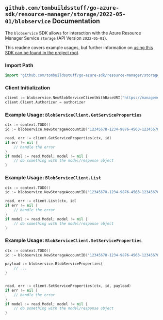 
## `github.com/tombuildsstuff/go-azure-sdk/resource-manager/storage/2022-05-01/blobservice` Documentation

The `blobservice` SDK allows for interaction with the Azure Resource Manager Service `storage` (API Version `2022-05-01`).

This readme covers example usages, but further information on [using this SDK can be found in the project root](https://github.com/tombuildsstuff/go-azure-sdk/tree/main/docs).

### Import Path

```go
import "github.com/tombuildsstuff/go-azure-sdk/resource-manager/storage/2022-05-01/blobservice"
```


### Client Initialization

```go
client := blobservice.NewBlobServiceClientWithBaseURI("https://management.azure.com")
client.Client.Authorizer = authorizer
```


### Example Usage: `BlobServiceClient.GetServiceProperties`

```go
ctx := context.TODO()
id := blobservice.NewStorageAccountID("12345678-1234-9876-4563-123456789012", "example-resource-group", "storageAccountValue")

read, err := client.GetServiceProperties(ctx, id)
if err != nil {
	// handle the error
}
if model := read.Model; model != nil {
	// do something with the model/response object
}
```


### Example Usage: `BlobServiceClient.List`

```go
ctx := context.TODO()
id := blobservice.NewStorageAccountID("12345678-1234-9876-4563-123456789012", "example-resource-group", "storageAccountValue")

read, err := client.List(ctx, id)
if err != nil {
	// handle the error
}
if model := read.Model; model != nil {
	// do something with the model/response object
}
```


### Example Usage: `BlobServiceClient.SetServiceProperties`

```go
ctx := context.TODO()
id := blobservice.NewStorageAccountID("12345678-1234-9876-4563-123456789012", "example-resource-group", "storageAccountValue")

payload := blobservice.BlobServiceProperties{
	// ...
}


read, err := client.SetServiceProperties(ctx, id, payload)
if err != nil {
	// handle the error
}
if model := read.Model; model != nil {
	// do something with the model/response object
}
```
